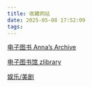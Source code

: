 ```yaml
---
title: 收藏网站
date: 2025-05-08 17:52:09
tags:
---
```


[电子图书 Anna’s Archive](https://annas-archive.org/)

[电子图书馆 zlibrary](https://z-lib.id/)

[娱乐/美剧](https://ml.lulaifu.com/)
